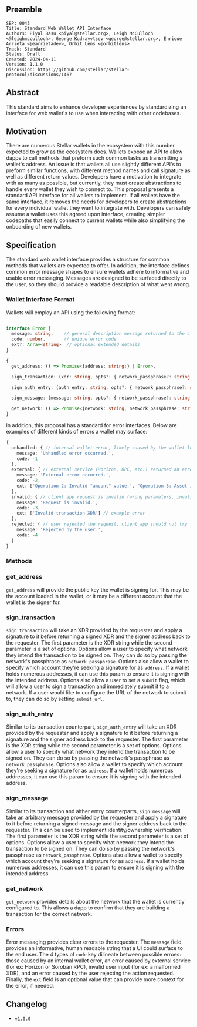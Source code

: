 ## Preamble

```
SEP: 0043
Title: Standard Web Wallet API Interface
Authors: Piyal Basu <piyal@stellar.org>, Leigh McCulloch <@leighmcculloch>, George Kudrayvtsev <george@stellar.org>, Enrique Arrieta <@earrietadev>, Orbit Lens <@orbitlens>
Track: Standard
Status: Draft
Created: 2024-04-11
Version: 1.1.0
Discussion: https://github.com/stellar/stellar-protocol/discussions/1467
```

## Abstract

This standard aims to enhance developer experiences by standardizing an interface for web wallet's to use
when interacting with other codebases.

## Motivation

There are numerous Stellar wallets in the ecosystem with this number expected to grow as the ecosystem does.
Wallets expose an API to allow dapps to call methods that preform such common tasks as transmitting a wallet's address. An issue is that wallets all use slightly different API's to preform similar functions, with different method names and call signature as well as different return values. Developers have a motivation to integrate with as many as possible, but currently, they must create abstractions to handle every wallet they wish to connect to. This proposal presents a standard API interface for all wallets to implement. If all wallets have the same interface, it removes the needs for developers to create abstractions for every individual wallet they want to integrate with. Developers can safely assume a wallet uses this agreed upon interface, creating simpler codepaths that easily connect to current wallets while also simplifying the onboarding of new wallets.

## Specification

The standard web wallet interface provides a structure for common methods that wallets are expected to offer. In addition, the interface defines common error message shapes to ensure wallets adhere to informative and usable error messaging. Messages are designed to be surfaced directly to the user, so they should provide a readable description of what went wrong.

### Wallet Interface Format

Wallets will employ an API using the following format:

```typescript

interface Error {
  message: string,    // general description message returned to the client app
  code: number,       // unique error code
  ext?: Array<string>  // optional extended details
}

{
  get_address: () => Promise<{address: string;} | Error>,

  sign_transaction: (xdr: string, opts?: { network_passphrase?: string, address?: string; submit?: boolean; submit_url?: string; }) => Promise<{signed_tx_xdr: string; signer_address: string;} | Error>,

  sign_auth_entry: (auth_entry: string, opts?: { network_passphrase?: string, address?: string }) => Promise<{signed_auth_entry: string; signer_address: string;} | Error>,

  sign_message: (message: string, opts?: { network_passphrase?: string, address?: string }) => Promise<{signed_message: string; signer_address: string;} | Error>,

  get_network: () => Promise<{network: string, network_passphrase: string}>
}
```

In addition, this proposal has a standard for error interfaces. Below are examples of different kinds of errors a wallet may surface:

```typescript
{
  unhandled: { // internal wallet error, likely caused by the wallet logic itself
    message: 'Unhandled error occurred.',
    code: -1
  },
  external: { // external service (Horizon, RPC, etc.) returned an error 
    message: 'External error occurred.',
    code: -2,
    ext: ['Operation 2: Invalid "amount" value.', "Operation 5: Asset issuer is required."] // malformed tx error example
  },
  invalid: { // client app request is invalid (wrong parameters, invalid transaction XDR, etc.)
    message: 'Request is invalid.',
    code: -3,
    ext: ['Invalid transaction XDR'] // example error
  },
  rejected: { // user rejected the request, client app should not try to retry the request
    message: 'Rejected by the user.',
    code: -4
  }
}

```

### Methods

### get_address

`get_address` will provide the public key the wallet is signing for. This may be the account loaded in the wallet, or it may be a different account that the wallet is the signer for.

### sign_transaction

`sign_transaction` will take an XDR provided by the requester and apply a signature to it before returning a signed XDR and the signer address back to the requester. The first parameter is the XDR string while the second parameter is a set of options. Options allow a user to specify what network they intend the transaction to be signed on. They can do so by passing the network's passphrase as `network_passphrase`. Options also allow a wallet to specify which account they're seeking a signature for as `address`. If a wallet holds numerous addresses, it can use this param to ensure it is signing with the intended address. Options also allow a user to set a `submit` flag, which will allow a user to sign a transaction and immediately submit it to a network. If a user would like to configure the URL of the network to submit to, they can do so by setting `submit_url`.

### sign_auth_entry

Similar to its transaction counterpart, `sign_auth_entry` will take an XDR provided by the requester and apply a signature to it before returning a signature and the signer address back to the requester. The first parameter is the XDR string while the second parameter is a set of options. Options allow a user to specify what network they intend the transaction to be signed on. They can do so by passing the network's passphrase as `network_passphrase`. Options also allow a wallet to specify which account they're seeking a signature for as `address`. If a wallet holds numerous addresses, it can use this param to ensure it is signing with the intended address.

### sign_message

Similar to its transaction and aither entry counterparts, `sign_message` will take an arbitrary message provided by the requester and apply a signature to it before returning a signed message and the signer address back to the requester. This can be used to implement identity/ownership verification. The first parameter is the XDR string while the second parameter is a set of options. Options allow a user to specify what network they intend the transaction to be signed on. They can do so by passing the network's passphrase as `network_passphrase`. Options also allow a wallet to specify which account they're seeking a signature for as `address`. If a wallet holds numerous addresses, it can use this param to ensure it is signing with the intended address.

### get_network

`get_network` provides details about the network that the wallet is currently configured to. This allows a dapp to confirm that they are building a transaction for the correct network.

### Errors

Error messaging provides clear errors to the requester. The `message` field provides an informative, human readable string that a UI could surface to the end user. The 4 types of `code` key dilineate between possible erroes: those caused by an internal wallet error, an error caused by external service (for ex: Horizon or Soroban RPC), invalid user input (for ex: a malformed XDR), and an error caused by the user rejecting the action requested. Finally, the `ext` field is an optional value that can provide more context for the error, if needed.


## Changelog
- [`v1.0.0`](https://github.com/stellar/stellar-protocol/blob/fe1abbd181fb8a69213a7d711d19f4b31fd9b853/ecosystem/sep-0043.md)

